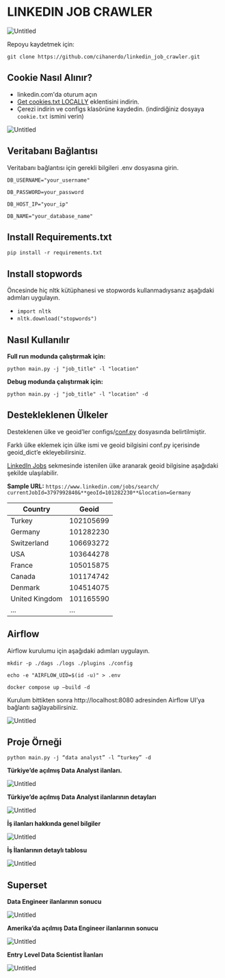# LINKEDIN JOB CRAWLER

![Untitled](README/Untitled.gif)

Repoyu kaydetmek için:

`git clone https://github.com/cihanerdo/linkedin_job_crawler.git`

## Cookie Nasıl Alınır?

- linkedin.com'da oturum açın
- [Get cookies.txt LOCALLY](https://chrome.google.com/webstore/detail/get-cookiestxt-locally/cclelndahbckbenkjhflpdbgdldlbecc/related) eklentisini indirin.
- Çerezi indirin ve configs klasörüne kaydedin. (indirdiğiniz dosyaya `cookie.txt` ismini verin) 

![Untitled](README/Untitled.png)

## Veritabanı Bağlantısı

Veritabanı bağlantısı için gerekli bilgileri .env dosyasına girin.

`DB_USERNAME="your_username"`

`DB_PASSWORD=your_password`

`DB_HOST_IP="your_ip"`

`DB_NAME="your_database_name"`

## Install Requirements.txt 

`pip install -r requirements.txt`

## Install stopwords

Öncesinde hiç nltk kütüphanesi ve stopwords kullanmadıysanız aşağıdaki adımları uygulayın.

* `import nltk`
* `nltk.download("stopwords")`

## Nasıl Kullanılır

**Full run modunda çalıştırmak için:**

`python main.py -j "job_title" -l "location"`

**Debug modunda çalıştırmak için:**

 `python main.py -j "job_title" -l "location" -d`

## Destekleklenen Ülkeler

Desteklenen ülke ve geoid’ler configs/[conf.py](http://conf.py) dosyasında belirtilmiştir. 

Farklı ülke eklemek için ülke ismi ve geoid bilgisini conf.py içerisinde geoid_dict’e ekleyebilirsiniz.  

[LinkedIn Jobs](https://www.linkedin.com/jobs/) sekmesinde istenilen ülke aranarak geoid bilgisine aşağıdaki şekilde ulaşılabilir.

**Sample URL:** `https://www.linkedin.com/jobs/search/ currentJobId=3797992840&**geoId=101282230**&location=Germany`

| Country | Geoid |
| --- | --- |
| Turkey | 102105699 |
| Germany | 101282230 |
| Switzerland | 106693272 |
| USA | 103644278 |
| France | 105015875 |
| Canada | 101174742 |
| Denmark | 104514075 |
| United Kingdom | 101165590 |
| ... | … |

## Airflow

Airflow kurulumu için aşağıdaki adımları uygulayın.

`mkdir -p ./dags ./logs ./plugins ./config`

`echo -e "AIRFLOW_UID=$(id -u)" > .env`

`docker compose up —build -d`

Kurulum bittikten sonra http://localhost:8080 adresinden Airflow UI’ya bağlantı sağlayabilirsiniz.

![Untitled](README/Untitled%201.png)



## Proje Örneği

`python main.py -j “data analyst” -l “turkey” -d`

**Türkiye’de açılmış Data Analyst ilanları.**

![Untitled](README/Untitled%202.png)

**Türkiye’de açılmış Data Analyst ilanlarının detayları**

![Untitled](README/Untitled%203.png)



**İş ilanları hakkında genel bilgiler** 

![Untitled](README/Untitled%204.png)

**İş İlanlarının detaylı tablosu**

![Untitled](README/Untitled%205.png)

## Superset

****************Data Engineer ilanlarının sonucu****************

![Untitled](README/Untitled%206.png)

**************************************************************************************Amerika’da açılmış Data Engineer ilanlarının sonucu**************************************************************************************

![Untitled](README/Untitled%207.png)

******************************************************************************Entry Level Data Scientist İlanları******************************************************************************

![Untitled](README/Untitled%208.png)
